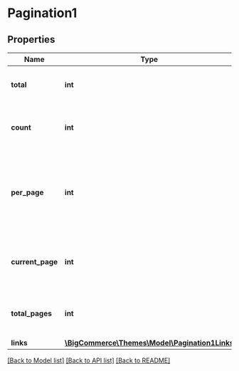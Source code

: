 # Pagination1

## Properties
Name | Type | Description | Notes
------------ | ------------- | ------------- | -------------
**total** | **int** | Total number of items in the result set. | [optional] 
**count** | **int** | Total number of items in the collection response. | [optional] 
**per_page** | **int** | The amount of items returned in the collection per page, controlled by the limit parameter. | [optional] 
**current_page** | **int** | The page you are currently on within the collection. | [optional] 
**total_pages** | **int** | The total number of pages in the collection. | [optional] 
**links** | [**\BigCommerce\Themes\Model\Pagination1Links**](Pagination1Links.md) |  | [optional] 

[[Back to Model list]](../../README.md#documentation-for-models) [[Back to API list]](../../README.md#documentation-for-api-endpoints) [[Back to README]](../../README.md)

